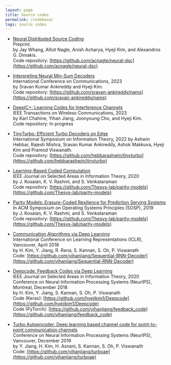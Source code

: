 ```yaml
---
layout: page
title: Source codes
permalink: /codebase/
tags: source codes
---
```



* [Neural Distributed Source Coding](https://arxiv.org/abs/2106.02797)  
Preprint.  
by Jay Whang, Alliot Nagle, Anish Acharya, Hyeji Kim, and Alexandros G. Dimakis.  
Code repository: [https://github.com/acnagle/neural-dsc](https://github.com/acnagle/neural-dsc) 

* [Interpreting Neural Min-Sum Decoders](https://arxiv.org/abs/2205.10684)  
International Conference on Communications, 2023    
by Sravan Kumar Ankireddy and Hyeji Kim.    
Code repository: [https://github.com/sravan-ankireddy/nams](https://github.com/sravan-ankireddy/nams)

* [DeepIC+: Learning Codes for Interference Channels](https://ieeexplore.ieee.org/document/10215318)  
IEEE Transactions on Wireless Communications, 2023    
by Karl Chahine, Yihan Jiang, Joonyoung Cho, and Hyeji Kim.    
Code repository: In progress

* [TinyTurbo: Efficient Turbo Decoders on Edge](https://arxiv.org/abs/2209.15614)   
International Symposium on Information Theory, 2022 
by Ashwin Hebbar, Rajesh Mishra, Sravan Kumar Ankireddy, Ashok Makkuva, Hyeji Kim and Pramod Viswanath.     
Code repository: [https://github.com/hebbarashwin/tinyturbo](https://github.com/hebbarashwin/tinyturbo) 

* [Learning-Based Coded Computation](https://ieeexplore.ieee.org/document/9047948)  
IEEE Journal on Selected Areas in Information Theory, 2020  
by J. Kosaian, K. V. Rashmi, and S. Venkataraman  
Code repository: [https://github.com/Thesys-lab/parity-models](https://github.com/Thesys-lab/parity-models)

* [Parity Models: Erasure-Coded Resilience for Prediction Serving Systems](https://dl.acm.org/doi/10.1145/3341301.3359654)  
In ACM Symposium on Operating Systems Principles (SOSP), 2019  
by J. Kosaian, K. V. Rashmi, and S. Venkataraman  
Code repository: [https://github.com/Thesys-lab/parity-models](https://github.com/Thesys-lab/parity-models)

* [Communication Algorithms via Deep Learning](https://openreview.net/pdf?id=ryazCMbR-)  
International Conference on Learning Representations (ICLR), Vancouver, April 2018  
by H. Kim, Y. Jiang, R. Rana, S. Kannan, S. Oh, P. Viswanath  
Code: [https://github.com/yihanjiang/Sequential-RNN-Decoder](https://github.com/yihanjiang/Sequential-RNN-Decoder) 

* [Deepcode: Feedback Codes via Deep Learning](https://arxiv.org/abs/1807.00801)  
IEEE Journal on Selected Areas in Information Theory, 2020  
Conference on Neural Information Processing Systems (NeurIPS), Montreal, December 2018  
by H. Kim, Y. Jiang, S. Kannan, S. Oh, P. Viswanath  
Code (Keras): [https://github.com/hyejikim1/Deepcode](https://github.com/hyejikim1/Deepcode)  
Code (PyTorch): [https://github.com/yihanjiang/feedback_code](https://github.com/yihanjiang/feedback_code)

* [Turbo Autoencoder: Deep learning based channel code for point-to-point communication channels](https://arxiv.org/abs/1911.03038)  
Conference on Neural Information Processing Systems (NeurIPS), Vancouver, December 2019  
by Y. Jiang, H. Kim, H. Asnani, S. Kannan, S. Oh, P. Viswanath  
Code: [https://github.com/yihanjiang/turboae](https://github.com/yihanjiang/turboae) 

